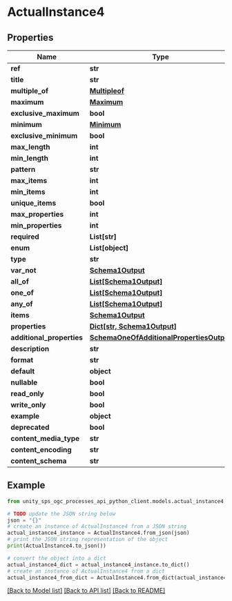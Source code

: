 # ActualInstance4


## Properties

Name | Type | Description | Notes
------------ | ------------- | ------------- | -------------
**ref** | **str** |  |
**title** | **str** |  | [optional]
**multiple_of** | [**Multipleof**](Multipleof.md) |  | [optional]
**maximum** | [**Maximum**](Maximum.md) |  | [optional]
**exclusive_maximum** | **bool** |  | [optional]
**minimum** | [**Minimum**](Minimum.md) |  | [optional]
**exclusive_minimum** | **bool** |  | [optional]
**max_length** | **int** |  | [optional]
**min_length** | **int** |  | [optional]
**pattern** | **str** |  | [optional]
**max_items** | **int** |  | [optional]
**min_items** | **int** |  | [optional]
**unique_items** | **bool** |  | [optional]
**max_properties** | **int** |  | [optional]
**min_properties** | **int** |  | [optional]
**required** | **List[str]** |  | [optional]
**enum** | **List[object]** |  | [optional]
**type** | **str** |  | [optional]
**var_not** | [**Schema1Output**](Schema1Output.md) |  | [optional]
**all_of** | [**List[Schema1Output]**](Schema1Output.md) |  | [optional]
**one_of** | [**List[Schema1Output]**](Schema1Output.md) |  | [optional]
**any_of** | [**List[Schema1Output]**](Schema1Output.md) |  | [optional]
**items** | [**Schema1Output**](Schema1Output.md) |  | [optional]
**properties** | [**Dict[str, Schema1Output]**](Schema1Output.md) |  | [optional]
**additional_properties** | [**SchemaOneOfAdditionalPropertiesOutput**](SchemaOneOfAdditionalPropertiesOutput.md) |  | [optional]
**description** | **str** |  | [optional]
**format** | **str** |  | [optional]
**default** | **object** |  | [optional]
**nullable** | **bool** |  | [optional]
**read_only** | **bool** |  | [optional]
**write_only** | **bool** |  | [optional]
**example** | **object** |  | [optional]
**deprecated** | **bool** |  | [optional]
**content_media_type** | **str** |  | [optional]
**content_encoding** | **str** |  | [optional]
**content_schema** | **str** |  | [optional]

## Example

```python
from unity_sps_ogc_processes_api_python_client.models.actual_instance4 import ActualInstance4

# TODO update the JSON string below
json = "{}"
# create an instance of ActualInstance4 from a JSON string
actual_instance4_instance = ActualInstance4.from_json(json)
# print the JSON string representation of the object
print(ActualInstance4.to_json())

# convert the object into a dict
actual_instance4_dict = actual_instance4_instance.to_dict()
# create an instance of ActualInstance4 from a dict
actual_instance4_from_dict = ActualInstance4.from_dict(actual_instance4_dict)
```
[[Back to Model list]](../README.md#documentation-for-models) [[Back to API list]](../README.md#documentation-for-api-endpoints) [[Back to README]](../README.md)
